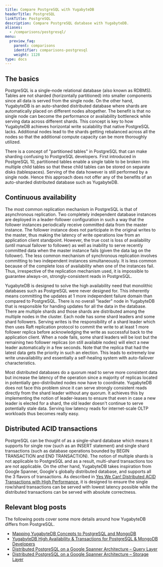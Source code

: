```yaml
---
title: Compare PostgreSQL with YugabyteDB
headerTitle: PostgreSQL
linkTitle: PostgreSQL
description: Compare PostgreSQL database with YugabyteDB.
aliases:
  - /comparisons/postgresql/
menu:
  preview_faq:
    parent: comparisons
    identifier: comparisons-postgresql
    weight: 1128
type: docs
---
```


## The basics

PostgreSQL is a single-node relational database (also known as RDBMS). Tables are not sharded (horizontally partitioned) into smaller components since all data is served from the single node. On the other hand, YugabyteDB is an auto-sharded distributed database where shards are automatically placed on different nodes altogether. The benefit is that no single node can become the performance or availability bottleneck while serving data across different shards. This concept is key to how YugabyteDB achieves horizontal write scalability that native PostgreSQL lacks. Additional nodes lead to the shards getting rebalanced across all the nodes so that the additional compute capacity can be more thoroughly utilized.

There is a concept of "partitioned tables" in PostgreSQL that can make sharding confusing to PostgreSQL developers. First introduced in PostgreSQL 10, partitioned tables enable a single table to be broken into multiple child tables so that these child tables can be stored on separate disks (tablespaces). Serving of the data however is still performed by a single node. Hence this approach does not offer any of the benefits of an auto-sharded distributed database such as YugabyteDB.

## Continuous availability

The most common replication mechanism in PostgreSQL is that of asynchronous replication. Two completely independent database instances are deployed in a leader-follower configuration in such a way that the follower instances periodically receive committed data from the master instance. The follower instance does not participate in the original writes to the master, thus making the latency of write operations low from an application client standpoint. However, the true cost is loss of availability (until manual failover to follower) as well as inability to serve recently committed data when the master instance fails (given the data lag on the follower). The less common mechanism of synchronous replication involves committing to two independent instances simultaneously. It is less common because of the complete loss of availability when one of the instances fail. Thus, irrespective of the replication mechanism used, it is impossible to guarantee always-on, strongly-consistent reads in PostgreSQL.

YugabyteDB is designed to solve the high availability need that monolithic databases such as PostgreSQL were never designed for. This inherently means committing the updates at 1 more independent failure domain than compared to PostgreSQL. There is no overall "leader" node in YugabyteDB that is responsible for handing updates for all the data in the database. There are multiple shards and those shards are distributed among the multiple nodes in the cluster. Each node has some shard leaders and some shard followers. Serving writes is the responsibility of a shard leader which then uses Raft replication protocol to commit the write to at least 1 more follower replica before acknowledging the write as successful back to the application client. When a node fails, some shard leaders will be lost but the remaining two follower replicas (on still available nodes) will elect a new leader automatically in a few seconds. Note that the replica that had the latest data gets the priority in such an election. This leads to extremely low write unavailability and essentially a self-healing system with auto-failover characteristics.

Most distributed databases do a quorum read to serve more consistent data but increase the latency of the operation since a majority of replicas located in potentially geo-distributed nodes now have to coordinate. YugabyteDB does not face this problem since it can serve strongly consistent reads directly from the shard leader without any quorum. It achieves this by implementing the notion of leader-leases to ensure that even in case a new leader is elected for a shard, the old leader doesn't continue to serve potentially stale data. Serving low latency reads for internet-scale OLTP workloads thus becomes really easy.

## Distributed ACID transactions

PostgreSQL can be thought of as a single-shard database which means it supports for single row (such as an INSERT statement) and single shard transactions (such as database operations bounded by BEGIN TRANSACTION and END TRANSACTION). The notion of multiple shards is not applicable to PostgreSQL and as a result, multi-shard transactions too are not applicable. On the other hand, YugabyteDB takes inspiration from Google Spanner, Google's globally distributed database, and supports all the 3 flavors of transactions. As described in [Yes We Can! Distributed ACID Transactions with High Performance](https://www.yugabyte.com/blog/yes-we-can-distributed-acid-transactions-with-high-performance/), it is designed to ensure the single row/shard transactions can be served with lowest latency possible while the distributed transactions can be served with absolute correctness.

## Relevant blog posts

The following posts cover some more details around how YugabyteDB differs from PostgreSQL.

- [Mapping YugabyteDB Concepts to PostgreSQL and MongoDB](https://www.yugabyte.com/blog/mapping-yugabyte-db-concepts-to-postgresql-and-mongodb/)
- [YugabyteDB High Availability & Transactions for PostgreSQL & MongoDB Developers](https://www.yugabyte.com/blog/mapping-yugabyte-db-concepts-to-postgresql-and-mongodb/)
- [Distributed PostgreSQL on a Google Spanner Architecture – Query Layer](https://www.yugabyte.com/blog/distributed-postgresql-on-a-google-spanner-architecture-query-layer/)
- [Distributed PostgreSQL on a Google Spanner Architecture – Storage Layer](https://www.yugabyte.com/blog/distributed-postgresql-on-a-google-spanner-architecture-storage-layer/)
